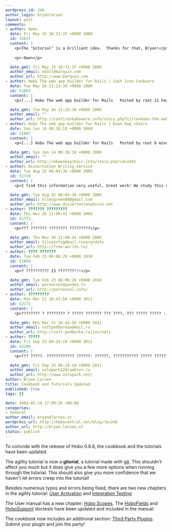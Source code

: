 ```yaml
--- 
wordpress_id: 246
author_login: bryanlarsen
layout: post
comments: 
- author: Owen
  date: Fri May 15 18:31:37 +0000 2009
  id: 51637
  content: |
    <p>The "Gitorial" is a brilliant idea.  Thanks for that, Bryan!</p>
    
    <p>-Owen</p>

  date_gmt: Fri May 15 18:31:37 +0000 2009
  author_email: odall@barquin.com
  author_url: http://www.barquin.com
- author: Hobo The web app builder for Rails | Cast Iron Cookware
  date: Tue May 26 21:22:38 +0000 2009
  id: 51663
  content: |
    <p>[...] Hobo The web app builder for Rails   Posted by root 21 hours ago (http://hobocentral.net)        To coincide with the release of hobo 0 8 6 the cookbook and the tutorials have been updated comment number 1 written by owen posted on may 15 2009 at 6 31 pm powered by wordpress middot design by fulspectrum media        Discuss&nbsp;  |&nbsp; Bury |&nbsp;    News | hobo the web app builder for rails [...]</p>

  date_gmt: Tue May 26 21:22:38 +0000 2009
  author_email: ""
  author_url: http://castironbakeware.info/story.php?title=hobo-the-web-app-builder-for-rails
- author: Hobo The web app builder for Rails | bean bag chairs
  date: Sun Jun 14 00:36:18 +0000 2009
  id: 51687
  content: |
    <p>[...] Hobo The web app builder for Rails   Posted by root 6 minutes ago (http://hobocentral.net)        Reader comments add your comment comment number 1 written by owen by owen posted on may 15 2009 at 6 31 pm powered by wordpress middot design by        Discuss&nbsp;  |&nbsp; Bury |&nbsp;    News | Hobo The web app builder for Rails [...]</p>

  date_gmt: Sun Jun 14 00:36:18 +0000 2009
  author_email: ""
  author_url: http://ebeanbagchair.info/story.php?id=1482
- author: Dissertation Writing Service
  date: Tue Aug 25 08:04:38 +0000 2009
  id: 51719
  content: |
    <p>I find this information very useful. Great work! We study this article on the regular basis :-). And we recommend this to every body.</p>

  date_gmt: Tue Aug 25 08:04:38 +0000 2009
  author_email: ellengreen00@gmail.com
  author_url: http://www.dissertationadvice.net
- author: ??????? ?????????
  date: Thu Nov 26 11:09:41 +0000 2009
  id: 51772
  content: |
    <p>??? ??????? ???????? ?????????</p>

  date_gmt: Thu Nov 26 11:09:41 +0000 2009
  author_email: Silvasvfsg@mail.ruvorgrdxty
  author_url: http://free-worlds.ru/
- author: ???? ???????
  date: Tue Feb 23 06:06:29 +0000 2010
  id: 51869
  content: |
    <p>? ?????????? 23 ???????!!!</p>

  date_gmt: Tue Feb 23 06:06:29 +0000 2010
  author_email: pornocool@yandex.ru
  author_url: http://pornocool.info/
- author: ?????????
  date: Mon Mar 21 16:43:58 +0000 2011
  id: 52171
  content: |
    <p>???????? ? ???????? ? ????? ??????? ??? ????, ??? ????? ????? :-)</p>

  date_gmt: Mon Mar 21 16:43:58 +0000 2011
  author_email: softpodborkaa@mail.ru
  author_url: http://soft-podborka.ru/journals
- author: ?????
  date: Fri Sep 23 08:24:19 +0000 2011
  id: 52200
  content: |
    <p>??? ?????. ???????????? ??????: ??????, ??????????? ????? ????????? ????????.</p>

  date_gmt: Fri Sep 23 08:24:19 +0000 2011
  author_email: velopark12@rambler.ru
  author_url: http://www.velopark.net/
author: Bryan Larsen
title: Cookbook and Tutorials Updated
published: true
tags: []

date: 2009-05-14 17:09:26 +00:00
categories: 
- General
author_email: bryan@larsen.st
wordpress_url: http://hobocentral.net/blog/?p=246
author_url: http://bryan.larsen.st
status: publish
---
```

To coincide with the release of Hobo 0.8.6, the cookbook and the tutorials have been updated.

The agility tutorial is now a **gitorial**, a tutorial made with [git](http://git-scm.com).  This shouldn't affect you much but it does give you a few more options when running through the tutorial.  This should also give you more confidence that we haven't let errors creep into the tutorial!

Besides numerous typos and errors being fixed, there are two new chapters in the agility tutorial: [User Activation](http://cookbook.hobocentral.net/tutorials/agility#adding_user_activation) and [Integration Testing](http://cookbook.hobocentral.net/tutorials/agility#integration_testing)

The User manual has a new chapter:  [Hobo Scopes](http://cookbook.hobocentral.net/manual/scopes).   The [HoboFields](http://cookbook.hobocentral.net/manual/hobofields) and [HoboSupport](
http://cookbook.hobocentral.net/manual/hobosupport) doctests have been updated and included in the manual.

The cookbook now includes an additional section:  [Third Party Plugins](http://cookbook.hobocentral.net/plugins).  Submit your plugin and join the party!
